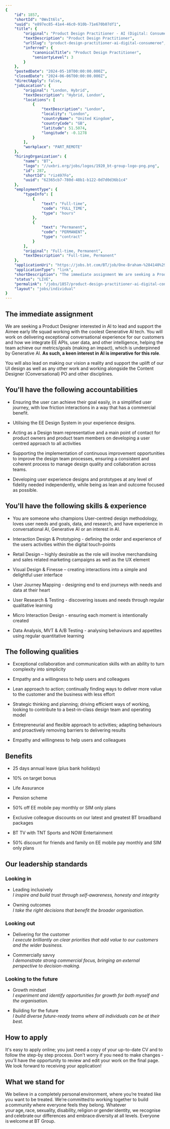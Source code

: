 ```yaml
---
{
	"id": 1857,
	"shortId": "0WvIt6ls",
	"uuid": "e897ec85-41e4-46c0-910b-71e670b07df1",
	"title": {
		"original": "Product Design Practitioner - AI (Digital: Consumer/EE)",
		"textDescription": "Product Design Practitioner",
		"urlSlug": "product-design-practitioner-ai-digital-consumeree",
		"inferred": {
			"canonicalTitle": "Product Design Practitioner",
			"seniortyLevel": 3
		}
	},
	"postedDate": "2024-05-10T00:00:00.000Z",
	"closedDate": "2024-06-06T00:00:00.000Z",
	"directApply": false,
	"jobLocation": {
		"original": "London, Hybrid",
		"textDescription": "Hybrid, London",
		"locations": [
			{
				"textDescription": "London",
				"locality": "London",
				"countryName": "United Kingdom",
				"countryCode": "GB",
				"latitude": 51.5074,
				"longitude": -0.1278
			}
		],
		"workplace": "PART_REMOTE"
	},
	"hiringOrganization": {
		"name": "BT",
		"logo": "//uxbri.org/jobs/logos/1920_bt-group-logo-png.png",
		"id": 287,
		"shortId": "riz497Fo",
		"uuid": "62365cb7-780d-48b1-b122-0d7d0d36b1c4"
	},
	"employmentType": {
		"typeInfo": [
			{
				"text": "Full-time",
				"code": "FULL_TIME",
				"type": "hours"
			},
			{
				"text": "Permanent",
				"code": "PERMANENT",
				"type": "contract"
			}
		],
		"original": "Full-time, Permanent",
		"textDescription": "Full-time, Permanent"
	},
	"applicationUri": "https://jobs.bt.com/BT/job/One-Braham-%284140%29-Product-Design-Practitioner-AI-%28Digital-ConsumerEE%29-Lond/794287802/",
	"applicationType": "link",
	"shortDescription": "The immediate assignment We are seeking a Product Designer interested in AI to lead and support the Aimee early life squad working with the coolest Generative AI tech. You will work on delivering",
	"status": "LIVE",
	"permalink": "/jobs/1857/product-design-practitioner-ai-digital-consumeree",
	"layout": "jobs/individual"
}
---
```

<h2>The immediate assignment</h2><p>We are seeking a Product Designer interested in AI to lead and support the Aimee early life squad working with the coolest Generative AI tech. You will work on delivering exceptional conversational experience for our customers and how we integrate EE APIs, user data, and other intelligence, helping the team achieve our metrics/goals (making an impact), which is underpinned by Generative AI. <strong>As such, a keen interest in AI is imperative for this role</strong>.</p><p>You will also lead on making our vision a reality and support the uplift of our UI design as well as any other work and working alongside the Content Designer (Conversational) PO and other disciplines.&nbsp;</p><h2>You'll have the following accountabilities</h2><ul><li><p>Ensuring the user can achieve their goal easily, in a simplified user journey, with low friction interactions in a way that has a commercial benefit. &nbsp;</p></li><li><p>Utilising the EE Design System in your experience designs.</p></li><li><p>Acting as a Design team representative and a main point of contact for product owners and product team members on developing a user centred approach to all activities</p></li><li><p>Supporting the implementation of continuous improvement opportunities to improve the design team processes, ensuring a consistent and coherent process to manage design quality and collaboration across teams.</p></li><li><p>Developing user experience designs and prototypes at any level of fidelity needed independently, while being as lean and outcome focused as possible.</p></li></ul><h2>You'll have the following skills &amp; experience</h2><ul><li><p>You are someone who champions User-centred design methodology, loves user needs and goals, data, and research, and have experience in conversational AI, Generative AI or an interest in AI.</p></li><li><p>Interaction Design &amp; Prototyping - defining the order and experience of the users activities within the digital touch-points</p></li><li><p>Retail Design – highly desirable as the role will involve merchandising and sales related marketing campaigns as well as the UX element</p></li><li><p>Visual Design &amp; Finesse – creating interactions into a simple and delightful user interface</p></li><li><p>User Journey Mapping - designing end to end journeys with needs and data at their heart</p></li><li><p>User Research &amp; Testing - discovering issues and needs through regular qualitative learning&nbsp;</p></li><li><p>Micro Interaction Design - ensuring each moment is intentionally created</p></li><li><p>Data Analysis, MVT &amp; A/B Testing - analysing behaviours and appetites using regular quantitative learning</p></li></ul><h2>The following qualities</h2><ul><li><p>Exceptional collaboration and communication skills with an ability to turn complexity into simplicity</p></li><li><p>Empathy and a willingness to help users and colleagues</p></li><li><p>Lean approach to action; continually finding ways to deliver more value to the customer and the business with less effort</p></li><li><p>Strategic thinking and planning; driving efficient ways of working, looking to contribute to a best-in-class design team and operating model</p></li><li><p>Entrepreneurial and flexible approach to activities; adapting behaviours and proactively removing barriers to delivering results</p></li><li><p>Empathy and willingness to help users and colleagues</p></li></ul><h2>Benefits</h2><ul><li><p>25 days annual leave (plus bank holidays)</p></li><li><p>10% on target bonus</p></li><li><p>Life Assurance</p></li><li><p>Pension scheme</p></li><li><p>50% off EE mobile pay monthly or SIM only plans</p></li><li><p>Exclusive colleague discounts on our latest and greatest BT broadband packages</p></li><li><p>BT TV with TNT Sports and NOW Entertainment</p></li><li><p>50% discount for friends and family on EE mobile pay monthly and SIM only plans</p></li></ul><h2>Our leadership standards</h2><h3>Looking in</h3><ul><li><p>Leading inclusively<br><em>I inspire and build trust through self-awareness, honesty and integrity</em>&nbsp;</p></li><li><p>Owning outcomes<br><em>I take the right decisions that benefit the broader organisation.</em></p></li></ul><h3>Looking out</h3><ul><li><p>Delivering for the customer<br><em>I execute brilliantly on clear priorities that add value to our customers and the wider business.</em></p></li><li><p>Commercially savvy<br><em>I demonstrate strong commercial focus, bringing an external perspective to decision-making.</em></p></li></ul><h3>Looking to the future</h3><ul><li><p>Growth mindset<br><em>I experiment and identify opportunities for growth for both myself and the organisation.</em></p></li><li><p>Building for the future<br><em>I build diverse future-ready teams where all individuals can be at their best.</em></p></li></ul><h2>How to apply&nbsp;</h2><p>It's easy to apply online; you just need a copy of your up-to-date CV and to follow the step-by step process. Don't worry if you need to make changes - you'll have the opportunity to review and edit your work on the final page. We look forward to receiving your application!</p><h2>What we stand for</h2><p>We believe in a completely personal environment, where you’re treated like you want to be treated. We’re committed to working together to build a community where everyone feels they belong. Whatever your age, race, sexuality, disability, religion or gender identity, we recognise and celebrate our differences and embrace diversity at all levels. Everyone is welcome at BT Group.</p>
